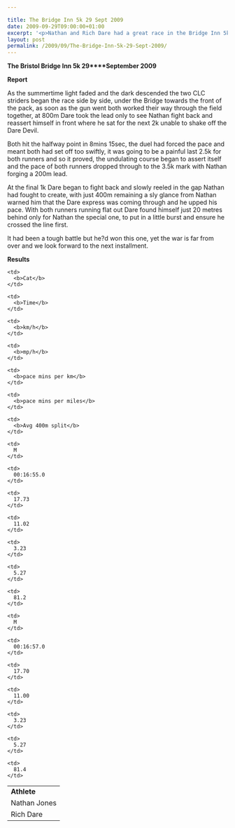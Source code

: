 ```yaml
---

title: The Bridge Inn 5k 29 Sept 2009
date: 2009-09-29T09:00:00+01:00
excerpt: '<p>Nathan and Rich Dare had a great race in the Bridge Inn 5k at Bristol. Rich Dare finished a strong 12th in a quality field of runners in a time of 16mins 57secs. Nathan finished 11th in a time of 16mins and 55secs. Considering how tough the course was and especially as it was pitch black apart from the street lights above, they both really enjoyed the race.See full race report by clicking below The Bristol Bridge Inn 5k 29 Sept 2009 Photos Report Results</p>'
layout: post
permalink: /2009/09/The-Bridge-Inn-5k-29-Sept-2009/
---
```

**The Bristol Bridge Inn 5k 29****September 2009**

<!-- 

<p>-->

**<a name="Report"></a>**

**Report**</p> 

As the summertime light faded and the dark descended the two CLC striders began the race side by side, under the Bridge towards the front of the pack, as soon as the gun went both worked their way through the field together, at 800m Dare took the lead only to see Nathan fight back and reassert himself in front where he sat for the next 2k unable to shake off the Dare Devil. 

Both hit the halfway point in 8mins 15sec, the duel had forced the pace and meant both had set off too swiftly, it was going to be a painful last 2.5k for both runners and so it proved, the undulating course began to assert itself and the pace of both runners dropped through to the 3.5k mark with Nathan forging a 200m lead.

At the final 1k Dare began to fight back and slowly reeled in the gap Nathan had fought to create, with just 400m remaining a sly glance from Nathan warned him that the Dare express was coming through and he upped his pace. With both runners running flat out Dare found himself just 20 metres behind only for Nathan the special one, to put in a little burst and ensure he crossed the line first. 

It had been a tough battle but he?d won this one, yet the war is far from over and we look forward to the next installment.

<a name="Report"></a>**Results**

<table>
  <colgroup> <col> <col> <col> <col span="2"> <col> <col> <col> 
  
  <tr>
    <td>
      <b>Athlete</b>
    </td>
    
    <td>
      <b>Cat</b>
    </td>
    
    <td>
      <b>Time</b>
    </td>
    
    <td>
      <b>km/h</b>
    </td>
    
    <td>
      <b>mp/h</b>
    </td>
    
    <td>
      <b>pace mins per km</b>
    </td>
    
    <td>
      <b>pace mins per miles</b>
    </td>
    
    <td>
      <b>Avg 400m split</b>
    </td>
  </tr>
  
  <tr>
    <td>
      Nathan Jones
    </td>
    
    <td>
      M
    </td>
    
    <td>
      00:16:55.0
    </td>
    
    <td>
      17.73
    </td>
    
    <td>
      11.02
    </td>
    
    <td>
      3.23
    </td>
    
    <td>
      5.27
    </td>
    
    <td>
      81.2
    </td>
  </tr>
  
  <tr>
    <td>
      Rich Dare
    </td>
    
    <td>
      M
    </td>
    
    <td>
      00:16:57.0
    </td>
    
    <td>
      17.70
    </td>
    
    <td>
      11.00
    </td>
    
    <td>
      3.23
    </td>
    
    <td>
      5.27
    </td>
    
    <td>
      81.4
    </td>
  </tr></colgroup>
</table>

<map name="100109w.jpg">
  <area shape="RECT" coords="677,27,696,48" alt="Race Winner" />
  
  <area shape="RECT" coords="379,28,393,45" alt="Sarah Greef" />
  
  <area shape="RECT" coords="354,28,368,46" alt="Rachel Vines" />
  
  <area shape="RECT" coords="303,28,318,46" alt="Anna Maughan" />
  
  <area shape="RECT" coords="206,28,220,46" alt="Dawn Addinall" />
  
  <area shape="RECT" coords="86,28,103,46" alt="Alex Evans" />
</map>

<map name="100109m.jpg">
  <area shape="RECT" coords="63,31,76,45" alt="Clive Scott" />
  
  <area shape="RECT" coords="112,32,121,44" alt="Paul Davies" />
  
  <area shape="RECT" coords="118,32,129,43" alt="Paul Stonuary" />
  
  <area shape="RECT" coords="223,29,236,47" alt="James Gibbs" />
  
  <area shape="RECT" coords="255,29,264,42" alt="David Smeath" />
  
  <area shape="RECT" coords="263,28,272,43" alt="Chris Hale" />
  
  <area shape="RECT" coords="275,31,288,45" alt="Rob Shute" />
  
  <area shape="RECT" coords="308,31,321,45" alt="Billy Bradshaw" />
  
  <area shape="RECT" coords="582,29,594,46" alt="Will Ferguson" />
  
  <area shape="RECT" coords="680,30,694,45" alt="Race Winner" />
</map>